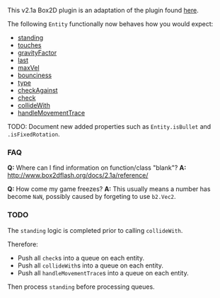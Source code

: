 This v2.1a Box2D plugin is an adaptation of the plugin found [here](https://github.com/clok/PiSpace/tree/3f2900026b58d5fb97a8ea5621dfabd573af96d1/lib/plugins/box2d).

The following `Entity` functionally now behaves how you would expect:
- [standing](http://impactjs.com/documentation/class-reference/entity#standing)
- [touches](http://impactjs.com/documentation/class-reference/entity#touches)
- [gravityFactor](http://impactjs.com/documentation/class-reference/entity#gravityfactor)
- [last](http://impactjs.com/documentation/class-reference/entity#last-x-last-y)
- [maxVel](http://impactjs.com/documentation/class-reference/entity#maxvel-x-maxvel-y)
- [bounciness](http://impactjs.com/documentation/class-reference/entity#bounciness)
- [type](http://impactjs.com/documentation/class-reference/entity#type)
- [checkAgainst](http://impactjs.com/documentation/class-reference/entity#checkagainst)
- [check](http://impactjs.com/documentation/class-reference/entity#check)
- [collideWith](http://impactjs.com/documentation/class-reference/entity#collidewith)
- [handleMovementTrace](http://impactjs.com/documentation/class-reference/entity#handlemovementtrace)

TODO: Document new added properties such as `Entity.isBullet` and `.isFixedRotation`.

### FAQ ###

**Q:** Where can I find information on function/class "blank"?
**A:** http://www.box2dflash.org/docs/2.1a/reference/

**Q:** How come my game freezes?
**A:** This usually means a number has become `NaN`, possibly caused by forgeting to use `b2.Vec2`.

### TODO ###

The `standing` logic is completed prior to calling `collideWith`.

Therefore:

- Push all `check`s into a queue on each entity.
- Push all `collideWith`s into a queue on each entity.
- Push all `handleMovementTrace`s into a queue on each entity.

Then process `standing` before processing queues.

